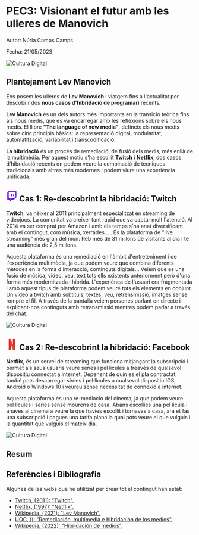 # PEC3: Visionant el futur amb les ulleres de Manovich

Autor: Núria Camps Camps

Fecha: 21/05/2023

![Cultura Digital](https://tec.com.pe/wp-content/uploads/2022/05/maxresdefault-3.jpg) 



## Plantejament Lev Manovich

Ens posem les ulleres de **Lev Manovich** i viatgem fins a l'actualitat per descobrir dos **nous casos d'hibridació de programari** recents.

**Lev Manovich** és un dels autors més importants en la transició teòrica fins als nous medis, que es va encarregar amb les reflexions sobre els nous medis. El llibre **"The language of new media"**, defineix els nous medis sobre cinc principis bàsics: la representació digital, modularitat, automatització, variabilitat i transcodificació.

**La hibridació** és un procés de remediació, de fusió dels medis, més enllà de la multimèdia. Per aquest motiu s'ha escollit  **Twitch** i **Netflix**, dos casos d'hibridació recents on podem veure la combinació de tècniques tradicionals amb altres més modernes i podem viure una experiència unificada.


## <img src="./twitch.png" width="30" height="30"> Cas 1: Re-descobrint la hibridació: Twitch

**Twitch**, va nèixer al 2011 principalment especialitzat en streaming de videojocs. La comunitat va creixer tant rapid que va captar molt l'atenció. Al 2014 va ser comprat per Amazon i amb els temps s'ha anat diversificant amb el contingut, com música, xerrades... . És la plataforma de "live streaming" més gran del mon. Reb més de 31 millons de visitants al dia i té una audiència de 2,5 millons. 

Aquesta plataforma és una remediació en l'àmbit d'entreteniment i de l'experiència multimèdia, ja que podem veure que combina diferents mètodes en la forma d'interacció, continguts digitals... Veiem que es una fusió de música, video, veu, text tots ells existents anteriorment però d'una forma més modernitzada i hibrida. L'experiènca de l'usuari era fragmentada i amb aquest tipus de plataforma podem veure tots els elements en conjunt. Un vídeo a twitch amb subtituls, textes, veu, retrensmissió, imatges sense rompre el fil. A través de la pantalla veiem persones parlant en directe i explicant-nos continguts amb retransmissió mentres podem parlar a través del chat.

![Cultura Digital](https://cdn.m7g.twitch.tv/eae64763cab2144a06b0/assets/uploads/fada789fc52a4606cd8b729dba50aa41.png?w=898&h=599&fm=jpg&auto=format) 


## <img src="./Netflix.png" width="30" height="30"> Cas 2: Re-descobrint la hibridació: Facebook

**Netflix**, és un servei de streaming que funciona mitjançant la subscripció i permet als seus usuaris veure series i pel·licules a treavés de qualsevol dispositiu connectat a internet. Depenent de quin es el pla contractat, també pots descarregar sèries i pel·licules a cualsevol dispositiu IOS, Android o Windows 10 i veureu sense necessitat de connexió a internet.

Aquesta plataforma és una re-mediació del cinema, ja que podem veure pel·licules i sèries sense mourens de casa. Abans escollies una pel·licula i anaves al cinema a veure la que havies escollit i tornaves a casa, ara et fas una subscripció i pagues una tarifa plana la qual pots veure el que vulguis i la quantitat que vulguis el mateix dia.

![Cultura Digital](https://uh.gsstatic.es/sfAttachPlugin/1032151.jpg) 

## Resum

## Referències i Bibliografia

Algunes de les webs que he utilitzat per crear tot el contingut han estat:

- [Twitch, (2011): "Twitch".](https://www.netflix.com/es/)
- [Netflix, (1997): "Netflix".](https://www.netflix.com/es/)
- [Wikipedia, (2021): "Lev Manovich".](https://es.wikipedia.org/wiki/Lev_Manovich)
- [UOC, (): "Remediación, multimedia e hibridación de los medios".](http://multimedia.uoc.edu/blogs/fem/es/remediacio-multimedia-i-hibridacio-dels-mitjans/)
- [Wikipedia, (2022): "Hibridación de medios".](https://es.wikipedia.org/wiki/Hibridaci%C3%B3n_de_medios)
